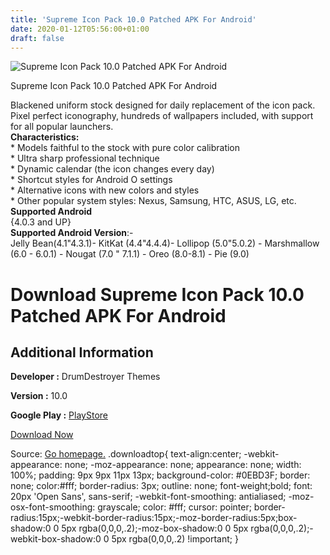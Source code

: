 ```yaml
---
title: 'Supreme Icon Pack 10.0 Patched APK For Android'
date: 2020-01-12T05:56:00+01:00
draft: false
---
```


![Supreme Icon Pack 10.0 Patched APK For Android](https://i1.wp.com/apkhome.net/wp-content/uploads/2020/01/Supreme-Icon-Pack-10.0-Patched.png "Supreme Icon Pack 10.0 Patched APK For Android")

  

Supreme Icon Pack 10.0 Patched APK For Android

Blackened uniform stock designed for daily replacement of the icon pack. Pixel perfect iconography, hundreds of wallpapers included, with support for all popular launchers.  
**Characteristics:**  
\* Models faithful to the stock with pure color calibration  
\* Ultra sharp professional technique  
\* Dynamic calendar (the icon changes every day)  
\* Shortcut styles for Android O settings  
\* Alternative icons with new colors and styles  
\* Other popular system styles: Nexus, Samsung, HTC, ASUS, LG, etc.  
**Supported Android**  
{4.0.3 and UP}  
**Supported Android Version**:-  
Jelly Bean(4.1"4.3.1)- KitKat (4.4"4.4.4)- Lollipop (5.0"5.0.2) - Marshmallow (6.0 - 6.0.1) - Nougat (7.0 " 7.1.1) - Oreo (8.0-8.1) - Pie (9.0)

Download Supreme Icon Pack 10.0 Patched APK For Android
=======================================================

Additional Information
----------------------

**Developer :** DrumDestroyer Themes

**Version :** 10.0

**Google Play :** [PlayStore](https://play.google.com/store/apps/details?id=supreme.icon.pack.ddt)

  

[Download Now](https://store4app.co/post/supreme-icon-pack-10-0-patched-apk-for-android_1578725780)

  
Source: [Go homepage.](https://store4app.co/post/supreme-icon-pack-10-0-patched-apk-for-android_1578725780) .downloadtop{ text-align:center; -webkit-appearance: none; -moz-appearance: none; appearance: none; width: 100%; padding: 9px 9px 11px 13px; background-color: #0EBD3F; border: none; color:#fff; border-radius: 3px; outline: none; font-weight;bold; font: 20px 'Open Sans', sans-serif; -webkit-font-smoothing: antialiased; -moz-osx-font-smoothing: grayscale; color: #fff; cursor: pointer; border-radius:15px;-webkit-border-radius:15px;-moz-border-radius:5px;box-shadow:0 0 5px rgba(0,0,0,.2);-moz-box-shadow:0 0 5px rgba(0,0,0,.2);-webkit-box-shadow:0 0 5px rgba(0,0,0,.2) !important; }